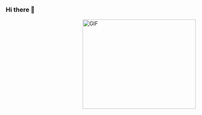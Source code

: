 ### Hi there 👋

<img align="right" alt="GIF" src="https://github.com/abhisheknaiidu/abhisheknaiidu/blob/master/code.gif?raw=true" width="300" height="236" />
<!--
**boy-good/boy-good** is a ✨ _special_ ✨ repository because its `README.md` (this file) appears on your GitHub profile.

Here are some ideas to get you started:
-->




- 🔭 I’m looking for help with and working on Solidity 🫶 DeFi,Web3,GameFi,NFT
- 💬 Ask me about Nothing 🌱
- 📫 How to reach me: issue 
- 😄 Pronouns: Coder 👍 Builder
- 👯 Fun fact: ✈️ SHENZHEN
- 🔐 Donate ETH BNB OKT HT USDT:



<img align="left" src="https://github-readme-stats.vercel.app/api?username=boy-good&show_icons=true&theme=gotham" alt="boy-good" />
